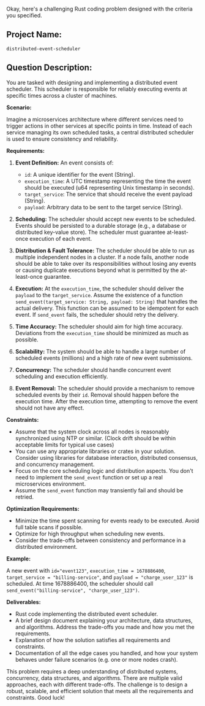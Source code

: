 Okay, here's a challenging Rust coding problem designed with the criteria you specified.

## Project Name:

```
distributed-event-scheduler
```

## Question Description:

You are tasked with designing and implementing a distributed event scheduler.  This scheduler is responsible for reliably executing events at specific times across a cluster of machines.

**Scenario:**

Imagine a microservices architecture where different services need to trigger actions in other services at specific points in time.  Instead of each service managing its own scheduled tasks, a central distributed scheduler is used to ensure consistency and reliability.

**Requirements:**

1.  **Event Definition:** An event consists of:
    *   `id`: A unique identifier for the event (String).
    *   `execution_time`:  A UTC timestamp representing the time the event should be executed (u64 representing Unix timestamp in seconds).
    *   `target_service`: The service that should receive the event payload (String).
    *   `payload`:  Arbitrary data to be sent to the target service (String).

2.  **Scheduling:** The scheduler should accept new events to be scheduled.  Events should be persisted to a durable storage (e.g., a database or distributed key-value store).  The scheduler must guarantee at-least-once execution of each event.

3.  **Distribution & Fault Tolerance:** The scheduler should be able to run as multiple independent nodes in a cluster. If a node fails, another node should be able to take over its responsibilities without losing any events or causing duplicate executions beyond what is permitted by the at-least-once guarantee.

4.  **Execution:** At the `execution_time`, the scheduler should deliver the `payload` to the `target_service`. Assume the existence of a function `send_event(target_service: String, payload: String)` that handles the actual delivery.  This function can be assumed to be idempotent for each event. If `send_event` fails, the scheduler should retry the delivery.

5.  **Time Accuracy:** The scheduler should aim for high time accuracy. Deviations from the `execution_time` should be minimized as much as possible.

6.  **Scalability:** The system should be able to handle a large number of scheduled events (millions) and a high rate of new event submissions.

7.  **Concurrency:** The scheduler should handle concurrent event scheduling and execution efficiently.

8.  **Event Removal:** The scheduler should provide a mechanism to remove scheduled events by their `id`. Removal should happen before the execution time. After the execution time, attempting to remove the event should not have any effect.

**Constraints:**

*   Assume that the system clock across all nodes is reasonably synchronized using NTP or similar. (Clock drift should be within acceptable limits for typical use cases)
*   You can use any appropriate libraries or crates in your solution.  Consider using libraries for database interaction, distributed consensus, and concurrency management.
*   Focus on the core scheduling logic and distribution aspects.  You don't need to implement the `send_event` function or set up a real microservices environment.
*   Assume the `send_event` function may transiently fail and should be retried.

**Optimization Requirements:**

*   Minimize the time spent scanning for events ready to be executed.  Avoid full table scans if possible.
*   Optimize for high throughput when scheduling new events.
*   Consider the trade-offs between consistency and performance in a distributed environment.

**Example:**

A new event with `id="event123"`, `execution_time = 1678886400`, `target_service = "billing-service"`, and `payload = "charge_user_123"` is scheduled. At time 1678886400, the scheduler should call `send_event("billing-service", "charge_user_123")`.

**Deliverables:**

*   Rust code implementing the distributed event scheduler.
*   A brief design document explaining your architecture, data structures, and algorithms.  Address the trade-offs you made and how you met the requirements.
*   Explanation of how the solution satisfies all requirements and constraints.
*   Documentation of all the edge cases you handled, and how your system behaves under failure scenarios (e.g. one or more nodes crash).

This problem requires a deep understanding of distributed systems, concurrency, data structures, and algorithms.  There are multiple valid approaches, each with different trade-offs.  The challenge is to design a robust, scalable, and efficient solution that meets all the requirements and constraints. Good luck!
